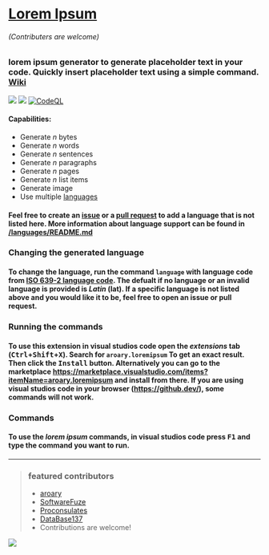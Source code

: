 # [Lorem Ipsum](https://aroary.github.io/lorem_ipsum)
###### (Contributers are welcome)
### lorem ipsum generator to generate placeholder text in your code. Quickly insert placeholder text using a simple command. [Wiki](https://github.com/aroary/lorem_ipsum/wiki)
![](https://img.shields.io/visual-studio-marketplace/i/aroary.loremipsum)
![](https://img.shields.io/github/v/release/aroary/lorem_ipsum)
[![CodeQL](https://github.com/aroary/lorem_ipsum/actions/workflows/codeql-analysis.yml/badge.svg)](https://github.com/aroary/lorem_ipsum/actions/workflows/codeql-analysis.yml)
#### Capabilities:
- Generate *n* bytes
- Generate *n* words
- Generate *n* sentences
- Generate *n* paragraphs
- Generate *n* pages
- Generate *n* list items
- Generate image
- Use multiple [languages](https://github.com/aroary/lorem_ipsum/blob/main/languages/README.md)
#### Feel free to create an [issue](https://github.com/aroary/lorem_ipsum/issues) or a [pull request](https://github.com/aroary/lorem_ipsum/pulls) to add a language that is not listed here. More information about language support can be found in [/languages/README.md](https://aroary/languages)
### Changing the generated language
#### To change the language, run the command `language` with language code from [ISO 639-2 language code](https://www.loc.gov/standards/iso639-2/php/code_list.php). The defualt if no language or an invalid language is provided is *Latin* (lat). If a specific language is not listed above and you would like it to be, feel free to open an issue or pull request.
### Running the commands
#### To use this extension in visual studios code open the *extensions* tab (<kbd>Ctrl</kbd>+<kbd>Shift</kbd>+<kbd>X</kbd>). Search for `aroary.loremipsum` To get an exact result. Then click the <kbd>Install</kbd> button. Alternatively you can go to the marketplace https://marketplace.visualstudio.com/items?itemName=aroary.loremipsum and install from there. If you are using visual studios code in your browser (https://github.dev/), some commands will not work.
### Commands
#### To use the *lorem ipsum* commands, in visual studios code press <kbd>F1</kbd> and type the command you want to run.
___
>### featured contributors
>- [aroary](https://github.com/aroary)
>- [SoftwareFuze](https://github.com/SoftwareFuze)
>- [Proconsulates](https://github.com/Proconsulates)
>- [DataBase137](https://github.com/DataBase137)
>- Contributions are welcome!

![](https://contrib.rocks/image?repo=aroary/lorem_ipsum)
